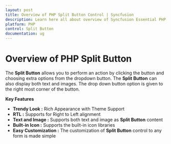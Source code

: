 ```yaml
---
layout: post
title: Overview of PHP Split Button Control | Syncfusion
description: Learn here all about overview of Syncfusion Essential PHP SplitButton Control, its elements, and more.
platform: PHP
control: Split Button
documentation: ug
---
```


# Overview of PHP Split Button

The **Split Button** allows you to perform an action by clicking the button and choosing extra options from the dropdown button. The **Split Button** can also display both text and images. The drop down button option is given to the right most corner of the button.

**Key Features**

* **Trendy Look :** Rich Appearance with Theme Support
* **RTL :** Supports for Right to Left alignment
* **Text and Image :** Supports both text and image as **Split Button** content
* **Built-in Icon :** Supports the built-in icon libraries
* **Easy Customization :** The customization of **Split Button** control to any form is made simple



